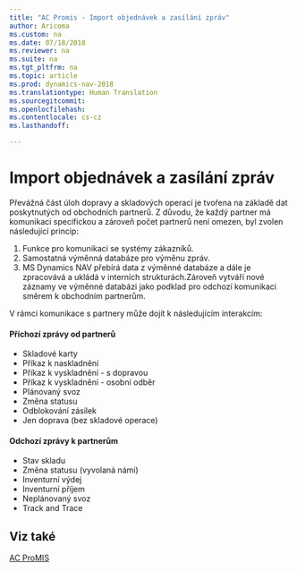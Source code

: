 ```yaml
---
title: "AC Promis - Import objednávek a zasílání zpráv"
author: Aricoma
ms.custom: na
ms.date: 07/18/2018
ms.reviewer: na
ms.suite: na
ms.tgt_pltfrm: na
ms.topic: article
ms.prod: dynamics-nav-2018
ms.translationtype: Human Translation
ms.sourcegitcommit: 
ms.openlocfilehash: 
ms.contentlocale: cs-cz
ms.lasthandoff: 

---
```



# <a name="pm-lds-request"></a>Import objednávek a zasílání zpráv

Převážná část úloh dopravy a skladových operací je tvořena na základě dat poskytnutých od obchodních partnerů. Z důvodu, že každý partner má komunikaci specifickou a zároveň počet partnerů není omezen, byl zvolen následující princip:
 
1. Funkce pro komunikaci se systémy zákazníků.
2. Samostatná výměnná databáze pro výměnu zpráv. 
3. MS Dynamics NAV přebírá data z výměnné databáze a dále je zpracovává a ukládá v interních strukturách.Zároveň vytváří nové záznamy ve výměnné databázi jako podklad pro odchozí komunikaci směrem k obchodním partnerům.

V rámci komunikace s partnery může dojít k následujícím interakcím:

#### Příchozí zprávy od partnerů
- Skladové karty
- Příkaz k naskladnění
- Příkaz k vyskladnění - s dopravou
- Příkaz k vyskladnění - osobní odběr
- Plánovaný svoz
- Změna statusu
- Odblokování zásilek
- Jen doprava (bez skladové operace)
#### Odchozí zprávy k partnerům
- Stav skladu
- Změna statusu (vyvolaná námi)
- Inventurní výdej
- Inventurní příjem
- Neplánovaný svoz
- Track and Trace

## <a name="see-also"></a>Viz také  
[AC ProMIS](pm-promis.md)
